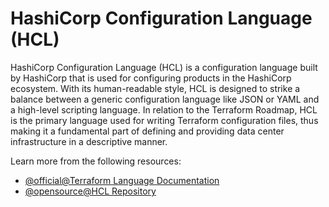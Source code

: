 # HashiCorp Configuration Language (HCL)

HashiCorp Configuration Language (HCL) is a configuration language built by HashiCorp that is used for configuring products in the HashiCorp ecosystem. With its human-readable style, HCL is designed to strike a balance between a generic configuration language like JSON or YAML and a high-level scripting language. In relation to the Terraform Roadmap, HCL is the primary language used for writing Terraform configuration files, thus making it a fundamental part of defining and providing data center infrastructure in a descriptive manner.

Learn more from the following resources:

- [@official@Terraform Language Documentation](https://developer.hashicorp.com/terraform/language)
- [@opensource@HCL Repository](https://github.com/hashicorp/hcl)